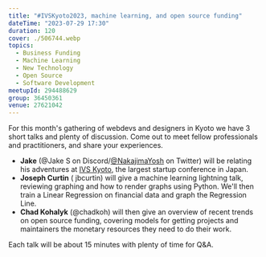 ```yaml
---
title: "#IVSKyoto2023, machine learning, and open source funding"
dateTime: "2023-07-29 17:30"
duration: 120
cover: ./506744.webp
topics:
  - Business Funding
  - Machine Learning
  - New Technology
  - Open Source
  - Software Development
meetupId: 294488629
group: 36450361
venue: 27621042
---
```


For this month's gathering of webdevs and designers in Kyoto we have 3 short talks and plenty of discussion. Come out to meet fellow professionals and practitioners, and share your experiences.

- **Jake** (@Jake S on Discord/[@NakajimaYosh](https://twitter.com/NakajimaYosh) on Twitter) will be relating his adventures at [IVS Kyoto](https://www.ivs.events/2023), the largest startup conference in Japan.
- **Joseph Curtin** ( jbcurtin) will give a machine learning lightning talk, reviewing graphing and how to render graphs using Python. We'll then train a Linear Regression on financial data and graph the Regression Line.
- **Chad Kohalyk** (@chadkoh) will then give an overview of recent trends on open source funding, covering models for getting projects and maintainers the monetary resources they need to do their work.

Each talk will be about 15 minutes with plenty of time for Q&A.
